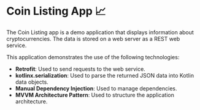 #  Coin Listing App 📈

The Coin Listing app is a demo application that displays information about cryptocurrencies. The data is stored on a web server as a REST web service.

 This application demonstrates the use of the following technologies:
- **Retrofit**: Used to send requests to the web service.
- **kotlinx.serialization**: Used to parse the returned JSON data into Kotlin data objects.
- **Manual Dependency Injection**: Used to manage dependencies.
- **MVVM Architecture Pattern**: Used to structure the application architecture.



